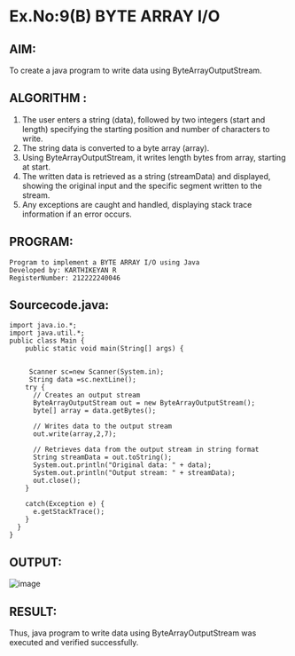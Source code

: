 # Ex.No:9(B) BYTE ARRAY I/O
## AIM:
To create a java program to write data using ByteArrayOutputStream.


## ALGORITHM :
1.	The user enters a string (data), followed by two integers (start and length) specifying the starting position and number of characters to write.
2.	The string data is converted to a byte array (array).
3.	Using ByteArrayOutputStream, it writes length bytes from array, starting at start.
4.	The written data is retrieved as a string (streamData) and displayed, showing the original input and the specific segment written to the stream.
5.	Any exceptions are caught and handled, displaying stack trace information if an error occurs.

## PROGRAM:
 ```
Program to implement a BYTE ARRAY I/O using Java
Developed by: KARTHIKEYAN R
RegisterNumber: 212222240046
```

## Sourcecode.java:
```
import java.io.*;
import java.util.*;
public class Main {
    public static void main(String[] args) {

    
     Scanner sc=new Scanner(System.in);
     String data =sc.nextLine();
    try {
      // Creates an output stream
      ByteArrayOutputStream out = new ByteArrayOutputStream();
      byte[] array = data.getBytes();

      // Writes data to the output stream
      out.write(array,2,7);

      // Retrieves data from the output stream in string format
      String streamData = out.toString();
      System.out.println("Original data: " + data);
      System.out.println("Output stream: " + streamData);
      out.close();
    }

    catch(Exception e) {
      e.getStackTrace();
    }
  }
}
```

## OUTPUT:

![image](https://github.com/user-attachments/assets/a47dcf53-2f26-4255-9179-79c3de038e47)

## RESULT:
Thus, java program to write data using ByteArrayOutputStream was executed and verified successfully.




